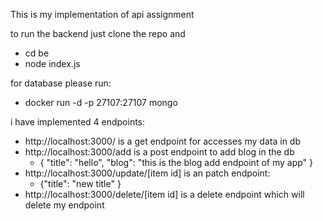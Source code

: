 This is my implementation of api assignment

to run the backend just clone the repo and 
- cd be  
- node index.js

for database please run: 
- docker run -d -p 27107:27107 mongo

i have implemented 4 endpoints:
- http://localhost:3000/ is a get endpoint for accesses my data in db
- http://localhost:3000/add is a post endpoint to add blog in the db
  - {
    "title": "hello", 
    "blog": "this is the blog add endpoint of my app"
}
- http://localhost:3000/update/[item id] is an patch endpoint:
  - {"title": "new title" }
- http://localhost:3000/delete/[item id] is a delete endpoint which will delete my endpoint